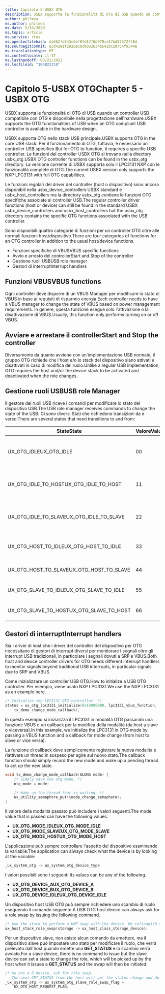 ```yaml
---
title: Capitolo 5-USBX OTG
description: USBX supporta le funzionalità di OTG di USB quando un controller USB compatibile con OTG è disponibile nella progettazione dell'hardware.
author: philmea
ms.author: philmea
ms.date: 5/19/2020
ms.topic: article
ms.service: rtos
ms.openlocfilehash: da562fd843c6ef0fd17f0d979ca57bd37572748d
ms.sourcegitcommit: e3d42e1f2920ec9cb002634b542bc20754f9544e
ms.translationtype: MT
ms.contentlocale: it-IT
ms.lasthandoff: 03/22/2021
ms.locfileid: "104823318"
---
```

# <a name="chapter-5---usbx-otg"></a><span data-ttu-id="7a532-103">Capitolo 5-USBX OTG</span><span class="sxs-lookup"><span data-stu-id="7a532-103">Chapter 5 - USBX OTG</span></span>

<span data-ttu-id="7a532-104">USBX supporta le funzionalità di OTG di USB quando un controller USB compatibile con OTG è disponibile nella progettazione dell'hardware.</span><span class="sxs-lookup"><span data-stu-id="7a532-104">USBX supports the OTG functionalities of USB when an OTG compliant USB controller is available in the hardware design.</span></span>

<span data-ttu-id="7a532-105">USBX supporta OTG nello stack USB principale.</span><span class="sxs-lookup"><span data-stu-id="7a532-105">USBX supports OTG in the core USB stack.</span></span> <span data-ttu-id="7a532-106">Per il funzionamento di OTG, tuttavia, è necessario un controller USB specifico.</span><span class="sxs-lookup"><span data-stu-id="7a532-106">But for OTG to function, it requires a specific USB controller.</span></span> <span data-ttu-id="7a532-107">Le funzioni del controller USBX OTG si trovano nella directory usbx_otg.</span><span class="sxs-lookup"><span data-stu-id="7a532-107">USBX OTG controller functions can be found in the usbx_otg directory.</span></span> <span data-ttu-id="7a532-108">La versione corrente di USBX supporta solo il LPC3131 NXP con le funzionalità complete di OTG.</span><span class="sxs-lookup"><span data-stu-id="7a532-108">The current USBX version only supports the NXP LPC3131 with full OTG capabilities.</span></span>

<span data-ttu-id="7a532-109">Le funzioni regolari del driver del controller (host o dispositivo) sono ancora disponibili nella usbx_device_controllers USBX standard e usbx_host_controllers ma la directory usbx_otg contiene le funzioni OTG specifiche associate al controller USB.</span><span class="sxs-lookup"><span data-stu-id="7a532-109">The regular controller driver functions (host or device) can still be found in the standard USBX usbx_device_controllers and usbx_host_controllers but the usbx_otg directory contains the specific OTG functions associated with the USB controller.</span></span>

<span data-ttu-id="7a532-110">Sono disponibili quattro categorie di funzioni per un controller OTG oltre alle normali funzioni host/dispositivo.</span><span class="sxs-lookup"><span data-stu-id="7a532-110">There are four categories of functions for an OTG controller in addition to the usual host/device functions.</span></span>

- <span data-ttu-id="7a532-111">Funzioni specifiche di VBUS</span><span class="sxs-lookup"><span data-stu-id="7a532-111">VBUS specific functions</span></span>
- <span data-ttu-id="7a532-112">Avvio e arresto del controller</span><span class="sxs-lookup"><span data-stu-id="7a532-112">Start and Stop of the controller</span></span>
- <span data-ttu-id="7a532-113">Gestione ruoli USB</span><span class="sxs-lookup"><span data-stu-id="7a532-113">USB role manager</span></span>
- <span data-ttu-id="7a532-114">Gestori di interrupt</span><span class="sxs-lookup"><span data-stu-id="7a532-114">Interrupt handlers</span></span>

## <a name="vbus-functions"></a><span data-ttu-id="7a532-115">Funzioni VBUS</span><span class="sxs-lookup"><span data-stu-id="7a532-115">VBUS functions</span></span>

<span data-ttu-id="7a532-116">Ogni controller deve disporre di un VBUS Manager per modificare lo stato di VBUS in base ai requisiti di risparmio energia.</span><span class="sxs-lookup"><span data-stu-id="7a532-116">Each controller needs to have a VBUS manager to change the state of VBUS based on power management requirements.</span></span> <span data-ttu-id="7a532-117">In genere, questa funzione esegue solo l'attivazione o la disattivazione di VBUS.</span><span class="sxs-lookup"><span data-stu-id="7a532-117">Usually, this function only performs turning on or off VBUS.</span></span>

## <a name="start-and-stop-the-controller"></a><span data-ttu-id="7a532-118">Avviare e arrestare il controller</span><span class="sxs-lookup"><span data-stu-id="7a532-118">Start and Stop the controller</span></span>

<span data-ttu-id="7a532-119">Diversamente da quanto avviene con un'implementazione USB normale, il gruppo OTG richiede che l'host e/o lo stack del dispositivo siano attivati e disattivati in caso di modifica del ruolo.</span><span class="sxs-lookup"><span data-stu-id="7a532-119">Unlike a regular USB implementation, OTG requires the host and/or the device stack to be activated and deactivated when the role changes.</span></span>

## <a name="usb-role-manager"></a><span data-ttu-id="7a532-120">Gestione ruoli USB</span><span class="sxs-lookup"><span data-stu-id="7a532-120">USB role Manager</span></span>

<span data-ttu-id="7a532-121">Il gestore dei ruoli USB riceve i comandi per modificare lo stato del dispositivo USB.</span><span class="sxs-lookup"><span data-stu-id="7a532-121">The USB role manager receives commands to change the state of the USB.</span></span> <span data-ttu-id="7a532-122">Ci sono diversi Stati che richiedono transizioni da e verso:</span><span class="sxs-lookup"><span data-stu-id="7a532-122">There are several states that need transitions to and from:</span></span>

| <span data-ttu-id="7a532-123">State</span><span class="sxs-lookup"><span data-stu-id="7a532-123">State</span></span>                    | <span data-ttu-id="7a532-124">Valore</span><span class="sxs-lookup"><span data-stu-id="7a532-124">Value</span></span> | <span data-ttu-id="7a532-125">Descrizione</span><span class="sxs-lookup"><span data-stu-id="7a532-125">Description</span></span>                                           |
| ------------------------ | ----- | ----------------------------------------------------- |
| <span data-ttu-id="7a532-126">UX_OTG_IDLE</span><span class="sxs-lookup"><span data-stu-id="7a532-126">UX_OTG_IDLE</span></span>            | <span data-ttu-id="7a532-127">0</span><span class="sxs-lookup"><span data-stu-id="7a532-127">0</span></span>     | <span data-ttu-id="7a532-128">Il dispositivo è inattivo.</span><span class="sxs-lookup"><span data-stu-id="7a532-128">The device is Idle.</span></span> <span data-ttu-id="7a532-129">Non connesso ad alcun elemento</span><span class="sxs-lookup"><span data-stu-id="7a532-129">Not connected to anything</span></span> |
| <span data-ttu-id="7a532-130">UX_OTG_IDLE_TO_HOST</span><span class="sxs-lookup"><span data-stu-id="7a532-130">UX_OTG_IDLE_TO_HOST</span></span>  | <span data-ttu-id="7a532-131">1</span><span class="sxs-lookup"><span data-stu-id="7a532-131">1</span></span>     | <span data-ttu-id="7a532-132">Il dispositivo è connesso a un connettore di tipo</span><span class="sxs-lookup"><span data-stu-id="7a532-132">Device is connected with type A connector</span></span>             |
| <span data-ttu-id="7a532-133">UX_OTG_IDLE_TO_SLAVE</span><span class="sxs-lookup"><span data-stu-id="7a532-133">UX_OTG_IDLE_TO_SLAVE</span></span> | <span data-ttu-id="7a532-134">2</span><span class="sxs-lookup"><span data-stu-id="7a532-134">2</span></span>     | <span data-ttu-id="7a532-135">Il dispositivo è connesso al connettore di tipo B</span><span class="sxs-lookup"><span data-stu-id="7a532-135">Device is connected with type B connector</span></span>             |
| <span data-ttu-id="7a532-136">UX_OTG_HOST_TO_IDLE</span><span class="sxs-lookup"><span data-stu-id="7a532-136">UX_OTG_HOST_TO_IDLE</span></span>  | <span data-ttu-id="7a532-137">3</span><span class="sxs-lookup"><span data-stu-id="7a532-137">3</span></span>     | <span data-ttu-id="7a532-138">Il dispositivo host è stato disconnesso</span><span class="sxs-lookup"><span data-stu-id="7a532-138">Host device got disconnected</span></span>                          |
| <span data-ttu-id="7a532-139">UX_OTG_HOST_TO_SLAVE</span><span class="sxs-lookup"><span data-stu-id="7a532-139">UX_OTG_HOST_TO_SLAVE</span></span> | <span data-ttu-id="7a532-140">4</span><span class="sxs-lookup"><span data-stu-id="7a532-140">4</span></span>     | <span data-ttu-id="7a532-141">Scambio di ruoli da host a slave</span><span class="sxs-lookup"><span data-stu-id="7a532-141">Role swap from Host to Slave</span></span>                          |
| <span data-ttu-id="7a532-142">UX_OTG_SLAVE_TO_IDLE</span><span class="sxs-lookup"><span data-stu-id="7a532-142">UX_OTG_SLAVE_TO_IDLE</span></span> | <span data-ttu-id="7a532-143">5</span><span class="sxs-lookup"><span data-stu-id="7a532-143">5</span></span>     | <span data-ttu-id="7a532-144">Il dispositivo slave è disconnesso</span><span class="sxs-lookup"><span data-stu-id="7a532-144">Slave device is disconnected</span></span>                          |
| <span data-ttu-id="7a532-145">UX_OTG_SLAVE_TO_HOST</span><span class="sxs-lookup"><span data-stu-id="7a532-145">UX_OTG_SLAVE_TO_HOST</span></span> | <span data-ttu-id="7a532-146">6</span><span class="sxs-lookup"><span data-stu-id="7a532-146">6</span></span>     | <span data-ttu-id="7a532-147">Scambio di ruoli da slave a host</span><span class="sxs-lookup"><span data-stu-id="7a532-147">Role swap from Slave to Host</span></span>                          |

## <a name="interrupt-handlers"></a><span data-ttu-id="7a532-148">Gestori di interrupt</span><span class="sxs-lookup"><span data-stu-id="7a532-148">Interrupt handlers</span></span>

<span data-ttu-id="7a532-149">Sia i driver di host che i driver del controller del dispositivo per OTG necessitano di gestori di interrupt diversi per monitorare i segnali oltre gli interrupt USB tradizionali, in particolare i segnali dovuti a SRP e VBUS.</span><span class="sxs-lookup"><span data-stu-id="7a532-149">Both host and device controller drivers for OTG needs different interrupt handlers to monitor signals beyond traditional USB interrupts, in particular signals due to SRP and VBUS.</span></span>

<span data-ttu-id="7a532-150">Come inizializzare un controller USB OTG.</span><span class="sxs-lookup"><span data-stu-id="7a532-150">How to initialize a USB OTG controller.</span></span> <span data-ttu-id="7a532-151">Per esempio, viene usato NXP LPC3131.</span><span class="sxs-lookup"><span data-stu-id="7a532-151">We use the NXP LPC3131 as an example here.</span></span>

```C
/* Initialize the LPC3131 OTG controller. */
status = ux_otg_lpc3131_initialize(0x19000000, lpc3131_vbus_function,
    tx_demo_change_mode_callback);
```

<span data-ttu-id="7a532-152">In questo esempio si inizializza il LPC3131 in modalità OTG passando una funzione VBUS e un callback per la modifica della modalità (da host a slave o viceversa).</span><span class="sxs-lookup"><span data-stu-id="7a532-152">In this example, we initialize the LPC3131 in OTG mode by passing a VBUS function and a callback for mode change (from host to slave or vice versa).</span></span>

<span data-ttu-id="7a532-153">La funzione di callback deve semplicemente registrare la nuova modalità e riattivare un thread in sospeso per agire sul nuovo stato.</span><span class="sxs-lookup"><span data-stu-id="7a532-153">The callback function should simply record the new mode and wake up a pending thread to act up the new state.</span></span>

```C
void tx_demo_change_mode_callback(ULONG mode) {
    /* Simply save the otg mode. */
    otg_mode = mode;

    /* Wake up the thread that is waiting. */
    ux_utility_semaphore_put(&mode_change_semaphore);
}
```

<span data-ttu-id="7a532-154">Il valore della modalità passato può includere i valori seguenti.</span><span class="sxs-lookup"><span data-stu-id="7a532-154">The mode value that is passed can have the following values.</span></span>

- <span data-ttu-id="7a532-155">**UX_OTG_MODE_IDLE**</span><span class="sxs-lookup"><span data-stu-id="7a532-155">**UX_OTG_MODE_IDLE**</span></span>
- <span data-ttu-id="7a532-156">**UX_OTG_MODE_SLAVE**</span><span class="sxs-lookup"><span data-stu-id="7a532-156">**UX_OTG_MODE_SLAVE**</span></span>
- <span data-ttu-id="7a532-157">**UX_OTG_MODE_HOST**</span><span class="sxs-lookup"><span data-stu-id="7a532-157">**UX_OTG_MODE_HOST**</span></span>

<span data-ttu-id="7a532-158">L'applicazione può sempre controllare l'aspetto del dispositivo esaminando la variabile:</span><span class="sxs-lookup"><span data-stu-id="7a532-158">The application can always check what the device is by looking at the variable:</span></span>

```C
_ux_system_otg -> ux_system_otg_device_type
```

<span data-ttu-id="7a532-159">I valori possibili sono i seguenti.</span><span class="sxs-lookup"><span data-stu-id="7a532-159">Its values can be any of the following.</span></span>

- <span data-ttu-id="7a532-160">**UX_OTG_DEVICE_A**</span><span class="sxs-lookup"><span data-stu-id="7a532-160">**UX_OTG_DEVICE_A**</span></span>
- <span data-ttu-id="7a532-161">**UX_OTG_DEVICE_B**</span><span class="sxs-lookup"><span data-stu-id="7a532-161">**UX_OTG_DEVICE_B**</span></span>
- <span data-ttu-id="7a532-162">**UX_OTG_DEVICE_IDLE**</span><span class="sxs-lookup"><span data-stu-id="7a532-162">**UX_OTG_DEVICE_IDLE**</span></span>

<span data-ttu-id="7a532-163">Un dispositivo host USB OTG può sempre richiedere uno scambio di ruolo eseguendo il comando seguente.</span><span class="sxs-lookup"><span data-stu-id="7a532-163">A USB OTG host device can always ask for a role swap by issuing the following command.</span></span>

```C
/* Ask the stack to perform a HNP swap with the device. We relinquish the host role to A device. */
ux_host_stack_role_swap(storage -> ux_host_class_storage_device);
```

<span data-ttu-id="7a532-164">Per un dispositivo slave, non esiste alcun comando da emettere, ma il dispositivo slave può impostare uno stato per modificare il ruolo, che verrà prelevato dall'host quando emette una **GET_STATUS** e lo scambio verrà avviato.</span><span class="sxs-lookup"><span data-stu-id="7a532-164">For a slave device, there is no command to issue but the slave device can set a state to change the role, which will be picked up by the host when it issues a **GET_STATUS** and the swap will then be initiated.</span></span>

```C
/* We are a B device, ask for role swap.
   The next GET_STATUS from the host will get the status change and do the HNP. */
_ux_system_otg -> ux_system_otg_slave_role_swap_flag =
    UX_OTG_HOST_REQUEST_FLAG;
```
